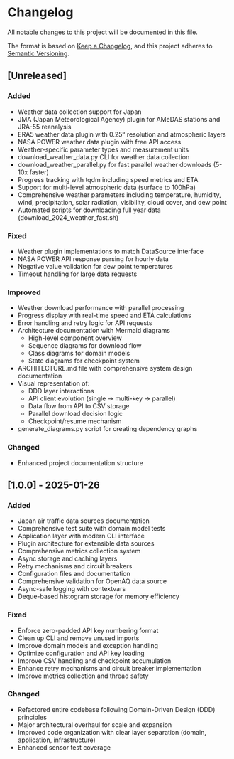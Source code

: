 # Changelog

All notable changes to this project will be documented in this file.

The format is based on [Keep a Changelog](https://keepachangelog.com/en/1.0.0/),
and this project adheres to [Semantic Versioning](https://semver.org/spec/v2.0.0.html).

## [Unreleased]

### Added
- Weather data collection support for Japan
- JMA (Japan Meteorological Agency) plugin for AMeDAS stations and JRA-55 reanalysis
- ERA5 weather data plugin with 0.25° resolution and atmospheric layers
- NASA POWER weather data plugin with free API access
- Weather-specific parameter types and measurement units
- download_weather_data.py CLI for weather data collection
- download_weather_parallel.py for fast parallel weather downloads (5-10x faster)
- Progress tracking with tqdm including speed metrics and ETA
- Support for multi-level atmospheric data (surface to 100hPa)
- Comprehensive weather parameters including temperature, humidity, wind, precipitation, solar radiation, visibility, cloud cover, and dew point
- Automated scripts for downloading full year data (download_2024_weather_fast.sh)

### Fixed
- Weather plugin implementations to match DataSource interface
- NASA POWER API response parsing for hourly data
- Negative value validation for dew point temperatures
- Timeout handling for large data requests

### Improved
- Weather download performance with parallel processing
- Progress display with real-time speed and ETA calculations
- Error handling and retry logic for API requests
- Architecture documentation with Mermaid diagrams
  - High-level component overview
  - Sequence diagrams for download flow
  - Class diagrams for domain models
  - State diagrams for checkpoint system
- ARCHITECTURE.md file with comprehensive system design documentation
- Visual representation of:
  - DDD layer interactions
  - API client evolution (single → multi-key → parallel)
  - Data flow from API to CSV storage
  - Parallel download decision logic
  - Checkpoint/resume mechanism
- generate_diagrams.py script for creating dependency graphs

### Changed
- Enhanced project documentation structure

## [1.0.0] - 2025-01-26

### Added
- Japan air traffic data sources documentation
- Comprehensive test suite with domain model tests
- Application layer with modern CLI interface
- Plugin architecture for extensible data sources
- Comprehensive metrics collection system
- Async storage and caching layers
- Retry mechanisms and circuit breakers
- Configuration files and documentation
- Comprehensive validation for OpenAQ data source
- Async-safe logging with contextvars
- Deque-based histogram storage for memory efficiency

### Fixed
- Enforce zero-padded API key numbering format
- Clean up CLI and remove unused imports
- Improve domain models and exception handling
- Optimize configuration and API key loading
- Improve CSV handling and checkpoint accumulation
- Enhance retry mechanisms and circuit breaker implementation
- Improve metrics collection and thread safety

### Changed
- Refactored entire codebase following Domain-Driven Design (DDD) principles
- Major architectural overhaul for scale and expansion
- Improved code organization with clear layer separation (domain, application, infrastructure)
- Enhanced sensor test coverage